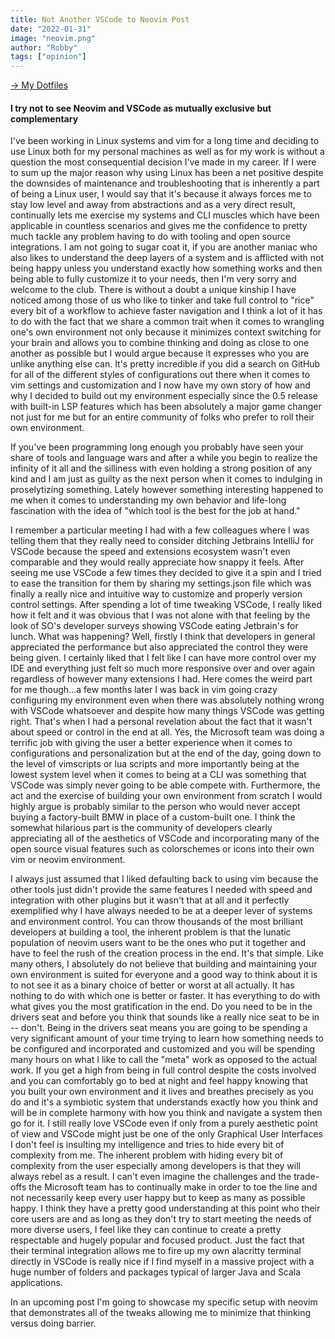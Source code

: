 ```yaml
---
title: Not Another VSCode to Neovim Post
date: "2022-01-31"
image: "neovim.png"
author: "Robby"
tags: ["opinion"]
---
```


[$\rightarrow$ My Dotfiles](https://github.com/robbyki/Dotfiles)

#### I try not to see Neovim and VSCode as mutually exclusive but complementary

I've been working in Linux systems and vim for a long time and deciding to use
Linux both for my personal machines as well as for my work is without a question
the most consequential decision I've made in my career. If I were to sum up the
major reason why using Linux has been a net positive despite the downsides of
maintenance and troubleshooting that is inherently a part of being a Linux user,
I would say that it's because it always forces me to stay low level and away
from abstractions and as a very direct result, continually lets me exercise my
systems and CLI muscles which have been applicable in countless scenarios and
gives me the confidence to pretty much tackle any problem having to do with
tooling and open source integrations. I am not going to sugar coat it, if you
are another maniac who also likes to understand the deep layers of a system and
is afflicted with not being happy unless you understand exactly how something
works and then being able to fully customize it to your needs, then I'm very
sorry and welcome to the club. There is without a doubt a unique kinship I have
noticed among those of us who like to tinker and take full control to "rice"
every bit of a workflow to achieve faster navigation and I think a lot of it has
to do with the fact that we share a common trait when it comes to wrangling
one's own environment not only because it minimizes context switching for your
brain and allows you to combine thinking and doing as close to one another as
possible but I would argue because it expresses who you are unlike anything else
can. It's pretty incredible if you did a search on GitHub for all of the
different styles of configurations out there when it comes to vim settings and
customization and I now have my own story of how and why I decided to build out
my environment especially since the 0.5 release with built-in LSP features which
has been absolutely a major game changer not just for me but for an entire
community of folks who prefer to roll their own environment.

If you've been programming long enough you probably have seen your share of tools
and language wars and after a while you begin to realize the infinity of it all
and the silliness with even holding a strong position of any kind and I am just
as guilty as the next person when it comes to indulging in proselytizing
something. Lately however something interesting happened to me when it comes to
understanding my own behavior and life-long fascination with the idea of "which
tool is the best for the job at hand." 

I remember a particular meeting I had with a few colleagues where I was telling
them that they really need to consider ditching Jetbrains IntelliJ for VSCode
because the speed and extensions ecosystem wasn't even comparable and they would
really appreciate how snappy it feels. After seeing me use VSCode a few times
they decided to give it a spin and I tried to ease the transition for them by
sharing my settings.json file which was finally a really nice and intuitive way
to customize and properly version control settings. After spending a lot of time
tweaking VSCode, I really liked how it felt and it was obvious that I was not
alone with that feeling by the look of SO's developer surveys showing VSCode
eating Jetbrain's for lunch. What was happening? Well, firstly I think that
developers in general appreciated the performance but also appreciated the
control they were being given. I certainly liked that I felt like I can have
more control over my IDE and everything just felt so much more responsive over
and over again regardless of however many extensions I had. Here comes the weird
part for me though...a few months later I was back in vim going crazy
configuring my environment even when there was absolutely nothing wrong with
VSCode whatsoever and despite how many things VSCode was getting right. That's
when I had a personal revelation about the fact that it wasn't about speed or
control in the end at all. Yes, the Microsoft team was doing a terrific job with
giving the user a better experience when it comes to configurations and
personalization but at the end of the day, going down to the level of vimscripts
or lua scripts and more importantly being at the lowest system level when it
comes to being at a CLI was something that VSCode was simply never going to be
able compete with. Furthermore, the act and the exercise of building your own
environment from scratch I would highly argue is probably similar to the person
who would never accept buying a factory-built BMW in place of a custom-built
one. I think the somewhat hilarious part is the community of developers clearly
appreciating all of the aesthetics of VSCode and incorporating many of the
open source visual features such as colorschemes or icons into their own vim or neovim
environment.

I always just assumed that I liked defaulting back to using vim because the
other tools just didn't provide the same features I needed with speed and
integration with other plugins but it wasn't that at all and it perfectly
exemplified why I have always needed to be at a deeper lever of systems and
environment control. You can throw thousands of the most brilliant developers at
building a tool, the inherent problem is that the lunatic population of neovim
users want to be the ones who put it together and have to feel the rush of the
creation process in the end. It's that simple. Like many others, I absolutely do
not believe that building and maintaining your own environment is suited for
everyone and a good way to think about it is to not see it as a binary choice of
better or worst at all actually. It has nothing to do with which one is better
or faster. It has everything to do with what gives you the most gratification in
the end. Do you need to be in the drivers seat and before you think that sounds
like a really nice seat to be in -- don't. Being in the drivers seat means you
are going to be spending a very significant amount of your time trying to learn
how something needs to be configured and incorporated and customized and you
will be spending many hours on what I like to call the "meta" work as opposed to
the actual work. If you get a high from being in full control despite the costs
involved and you can comfortably go to bed at night and feel happy knowing that
you built your own environment and it lives and breathes precisely as you do and
it's a symbiotic system that understands exactly how you think and will be in
complete harmony with how you think and navigate a system then go for it. I
still really love VSCode even if only from a purely aesthetic point of view and
VSCode might just be one of the only Graphical User Interfaces I don't feel is
insulting my intelligence and tries to hide every bit of complexity from me. The
inherent problem with hiding every bit of complexity from the user especially
among developers is that they will always rebel as a result. I can't even
imagine the challenges and the trade-offs the Microsoft team has to continually
make in order to toe the line and not necessarily keep every user happy but to
keep as many as possible happy. I think they have a pretty good understanding at
this point who their core users are and as long as they don't try to start
meeting the needs of more diverse users, I feel like they can continue to create
a pretty respectable and hugely popular and focused product. Just the fact that
their terminal integration allows me to fire up my own alacritty terminal
directly in VSCode is really nice if I find myself in a massive project with a
huge number of folders and packages typical of larger Java and Scala
applications. 

In an upcoming post I'm going to showcase my specific setup with neovim that
demonstrates all of the tweaks allowing me to minimize that thinking versus
doing barrier. 

